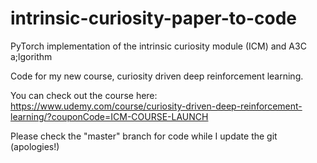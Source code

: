 # intrinsic-curiosity-paper-to-code
PyTorch implementation of the intrinsic curiosity module (ICM) and A3C a;lgorithm

Code for my new course, curiosity driven deep reinforcement learning.

You can check out the course here:
https://www.udemy.com/course/curiosity-driven-deep-reinforcement-learning/?couponCode=ICM-COURSE-LAUNCH

Please check the "master" branch for code while I update the git (apologies!)
